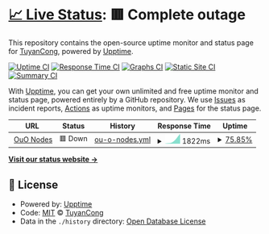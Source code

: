# [📈 Live Status](https://TuyanCong.github.io): <!--live status--> **🟥 Complete outage**

This repository contains the open-source uptime monitor and status page for [TuyanCong](https://TuyanCong.github.io), powered by [Upptime](https://github.com/upptime/upptime).

[![Uptime CI](https://github.com/TuyanCong/statusses/workflows/Uptime%20CI/badge.svg)](https://github.com/TuyanCong/statusses/actions?query=workflow%3A%22Uptime+CI%22)
[![Response Time CI](https://github.com/TuyanCong/statusses/workflows/Response%20Time%20CI/badge.svg)](https://github.com/TuyanCong/statusses/actions?query=workflow%3A%22Response+Time+CI%22)
[![Graphs CI](https://github.com/TuyanCong/statusses/workflows/Graphs%20CI/badge.svg)](https://github.com/TuyanCong/statusses/actions?query=workflow%3A%22Graphs+CI%22)
[![Static Site CI](https://github.com/TuyanCong/statusses/workflows/Static%20Site%20CI/badge.svg)](https://github.com/TuyanCong/statusses/actions?query=workflow%3A%22Static+Site+CI%22)
[![Summary CI](https://github.com/TuyanCong/statusses/workflows/Summary%20CI/badge.svg)](https://github.com/TuyanCong/statusses/actions?query=workflow%3A%22Summary+CI%22)

With [Upptime](https://upptime.js.org), you can get your own unlimited and free uptime monitor and status page, powered entirely by a GitHub repository. We use [Issues](https://github.com/TuyanCong/statusses/issues) as incident reports, [Actions](https://github.com/TuyanCong/statusses/actions) as uptime monitors, and [Pages](https://TuyanCong.github.io) for the status page.

<!--start: status pages-->
<!-- This summary is generated by Upptime (https://github.com/upptime/upptime) -->
<!-- Do not edit this manually, your changes will be overwritten -->
<!-- prettier-ignore -->
| URL | Status | History | Response Time | Uptime |
| --- | ------ | ------- | ------------- | ------ |
| <img alt="" src="https://favicons.githubusercontent.com/ouo.chvmusic.repl.co" height="13"> [OuO Nodes](https://ouo.chvmusic.repl.co) | 🟥 Down | [ou-o-nodes.yml](https://github.com/TuyAnCong/statusses/commits/HEAD/history/ou-o-nodes.yml) | <details><summary><img alt="Response time graph" src="./graphs/ou-o-nodes/response-time-week.png" height="20"> 1822ms</summary><br><a href="https://TuyanCong.github.io/history/ou-o-nodes"><img alt="Response time 1822" src="https://img.shields.io/endpoint?url=https%3A%2F%2Fraw.githubusercontent.com%2FTuyAnCong%2Fstatusses%2FHEAD%2Fapi%2Fou-o-nodes%2Fresponse-time.json"></a><br><a href="https://TuyanCong.github.io/history/ou-o-nodes"><img alt="24-hour response time 1822" src="https://img.shields.io/endpoint?url=https%3A%2F%2Fraw.githubusercontent.com%2FTuyAnCong%2Fstatusses%2FHEAD%2Fapi%2Fou-o-nodes%2Fresponse-time-day.json"></a><br><a href="https://TuyanCong.github.io/history/ou-o-nodes"><img alt="7-day response time 1822" src="https://img.shields.io/endpoint?url=https%3A%2F%2Fraw.githubusercontent.com%2FTuyAnCong%2Fstatusses%2FHEAD%2Fapi%2Fou-o-nodes%2Fresponse-time-week.json"></a><br><a href="https://TuyanCong.github.io/history/ou-o-nodes"><img alt="30-day response time 1822" src="https://img.shields.io/endpoint?url=https%3A%2F%2Fraw.githubusercontent.com%2FTuyAnCong%2Fstatusses%2FHEAD%2Fapi%2Fou-o-nodes%2Fresponse-time-month.json"></a><br><a href="https://TuyanCong.github.io/history/ou-o-nodes"><img alt="1-year response time 1822" src="https://img.shields.io/endpoint?url=https%3A%2F%2Fraw.githubusercontent.com%2FTuyAnCong%2Fstatusses%2FHEAD%2Fapi%2Fou-o-nodes%2Fresponse-time-year.json"></a></details> | <details><summary><a href="https://TuyanCong.github.io/history/ou-o-nodes">75.85%</a></summary><a href="https://TuyanCong.github.io/history/ou-o-nodes"><img alt="All-time uptime 75.85%" src="https://img.shields.io/endpoint?url=https%3A%2F%2Fraw.githubusercontent.com%2FTuyAnCong%2Fstatusses%2FHEAD%2Fapi%2Fou-o-nodes%2Fuptime.json"></a><br><a href="https://TuyanCong.github.io/history/ou-o-nodes"><img alt="24-hour uptime 75.85%" src="https://img.shields.io/endpoint?url=https%3A%2F%2Fraw.githubusercontent.com%2FTuyAnCong%2Fstatusses%2FHEAD%2Fapi%2Fou-o-nodes%2Fuptime-day.json"></a><br><a href="https://TuyanCong.github.io/history/ou-o-nodes"><img alt="7-day uptime 75.85%" src="https://img.shields.io/endpoint?url=https%3A%2F%2Fraw.githubusercontent.com%2FTuyAnCong%2Fstatusses%2FHEAD%2Fapi%2Fou-o-nodes%2Fuptime-week.json"></a><br><a href="https://TuyanCong.github.io/history/ou-o-nodes"><img alt="30-day uptime 75.85%" src="https://img.shields.io/endpoint?url=https%3A%2F%2Fraw.githubusercontent.com%2FTuyAnCong%2Fstatusses%2FHEAD%2Fapi%2Fou-o-nodes%2Fuptime-month.json"></a><br><a href="https://TuyanCong.github.io/history/ou-o-nodes"><img alt="1-year uptime 75.85%" src="https://img.shields.io/endpoint?url=https%3A%2F%2Fraw.githubusercontent.com%2FTuyAnCong%2Fstatusses%2FHEAD%2Fapi%2Fou-o-nodes%2Fuptime-year.json"></a></details>

<!--end: status pages-->

[**Visit our status website →**](https://TuyanCong.github.io)

## 📄 License

- Powered by: [Upptime](https://github.com/upptime/upptime)
- Code: [MIT](./LICENSE) © [TuyanCong](https://TuyanCong.github.io)
- Data in the `./history` directory: [Open Database License](https://opendatacommons.org/licenses/odbl/1-0/)
